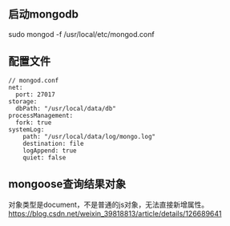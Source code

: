 ## 启动mongodb
sudo mongod -f /usr/local/etc/mongod.conf

## 配置文件
```
// mongod.conf
net:
  port: 27017
storage:
  dbPath: "/usr/local/data/db"
processManagement:
  fork: true
systemLog:
    path: "/usr/local/data/log/mongo.log"
    destination: file
    logAppend: true
    quiet: false
```

## mongoose查询结果对象
对象类型是document，不是普通的js对象，无法直接新增属性。
https://blog.csdn.net/weixin_39818813/article/details/126689641